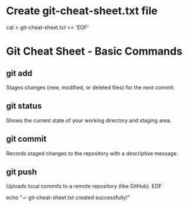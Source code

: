 # Create git-cheat-sheet.txt file

cat > git-cheat-sheet.txt << 'EOF'
# Git Cheat Sheet - Basic Commands

## **git add**
Stages changes (new, modified, or deleted files) for the next commit.

## **git status**
Shows the current state of your working directory and staging area.

## **git commit**
Records staged changes to the repository with a descriptive message.

## **git push**
Uploads local commits to a remote repository (like GitHub).
EOF

echo "✓ git-cheat-sheet.txt created successfully!"
